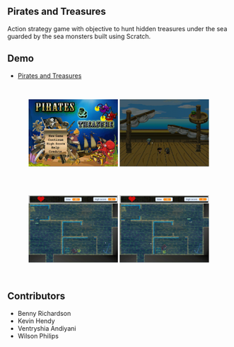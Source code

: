 ## Pirates and Treasures
Action strategy game with objective to hunt hidden treasures under the sea guarded by the sea monsters built using Scratch.

## Demo
* [Pirates and Treasures](https://scratch.mit.edu/projects/227664986/)

<br>
<p align="center">
  <img src="docs/1.gif" width="40%">
  <img src="docs/2.gif" width="40%">
</p>
<br>

<br>
<p align="center">
  <img src="docs/3.gif" width="40%">
  <img src="docs/4.gif" width="40%">
</p>
<br>

## Contributors
* Benny Richardson
* Kevin Hendy
* Ventryshia Andiyani
* Wilson Philips
